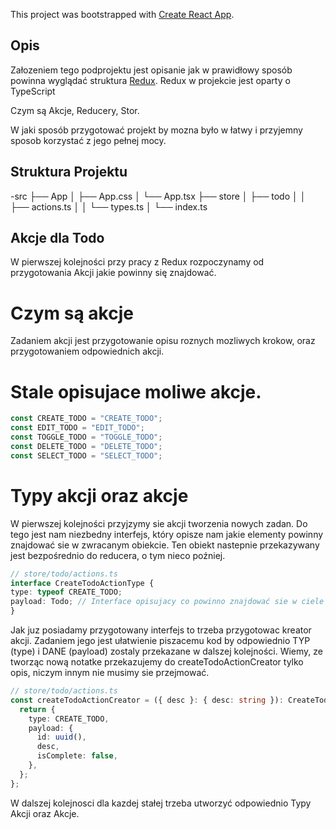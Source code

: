 This project was bootstrapped with [Create React App](https://github.com/facebook/create-react-app).

## Opis

Załozeniem tego podprojektu jest opisanie jak w prawidłowy sposób powinna wyglądać struktura [Redux](https://redux.js.org/).
Redux w projekcie jest oparty o TypeScript

Czym są Akcje, Reducery, Stor.

W jaki sposób przygotować projekt by mozna było w łatwy i przyjemny sposob korzystać z jego pełnej mocy.

## Struktura Projektu

-src
├── App
│   ├── App.css
│   └── App.tsx
├── store
│   ├── todo
│   │   ├── actions.ts
│   │   └── types.ts
│   └── index.ts

## Akcje dla Todo

W pierwszej kolejności przy pracy z Redux rozpoczynamy od przygotowania Akcji jakie powinny się znajdować.

# Czym są akcje

Zadaniem akcji jest przygotowanie opisu roznych mozliwych krokow, oraz przygotowaniem odpowiednich akcji.

# Stale opisujace moliwe akcje.

``` ts
const CREATE_TODO = "CREATE_TODO";
const EDIT_TODO = "EDIT_TODO";
const TOGGLE_TODO = "TOGGLE_TODO";
const DELETE_TODO = "DELETE_TODO";
const SELECT_TODO = "SELECT_TODO";
```

# Typy akcji oraz akcje

W pierwszej kolejności przyjzymy sie akcji tworzenia nowych zadan.
Do tego jest nam niezbedny interfejs, który opisze nam jakie elementy powinny znajdować sie w zwracanym obiekcie.
Ten obiekt nastepnie przekazywany jest bezpośrednio do reducera, o tym nieco poźniej.

``` ts
// store/todo/actions.ts
interface CreateTodoActionType {
type: typeof CREATE_TODO;
payload: Todo; // Interface opisujacy co powinno znajdować sie w ciele Todo. //store/todo/types.ts
}
```

Jak juz posiadamy przygotowany interfejs to trzeba przygotowac kreator akcji.
Zadaniem jego jest ułatwienie piszacemu kod by odpowiednio TYP (type) i DANE (payload) zostaly przekazane w dalszej kolejności.
Wiemy, ze tworząc nową notatke przekazujemy do createTodoActionCreator tylko opis, niczym innym nie musimy sie przejmować.

``` ts
// store/todo/actions.ts
const createTodoActionCreator = ({ desc }: { desc: string }): CreateTodoActionType => {
  return {
    type: CREATE_TODO,
    payload: {
      id: uuid(),
      desc,
      isComplete: false,
    },
  };
};
```
W dalszej kolejnosci dla kazdej stałej trzeba utworzyć odpowiednio Typy Akcji oraz Akcje.
